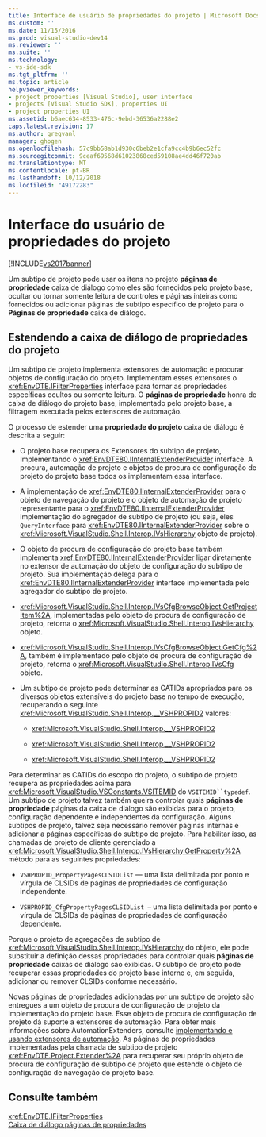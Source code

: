 ```yaml
---
title: Interface de usuário de propriedades do projeto | Microsoft Docs
ms.custom: ''
ms.date: 11/15/2016
ms.prod: visual-studio-dev14
ms.reviewer: ''
ms.suite: ''
ms.technology:
- vs-ide-sdk
ms.tgt_pltfrm: ''
ms.topic: article
helpviewer_keywords:
- project properties [Visual Studio], user interface
- projects [Visual Studio SDK], properties UI
- project properties UI
ms.assetid: b6aec634-8533-476c-9ebd-36536a2288e2
caps.latest.revision: 17
ms.author: gregvanl
manager: ghogen
ms.openlocfilehash: 57c9bb58ab1d930c6beb2e1cfa9cc4b9b6ec52fc
ms.sourcegitcommit: 9ceaf69568d61023868ced59108ae4dd46f720ab
ms.translationtype: MT
ms.contentlocale: pt-BR
ms.lasthandoff: 10/12/2018
ms.locfileid: "49172283"
---
```

# <a name="project-property-user-interface"></a>Interface do usuário de propriedades do projeto
[!INCLUDE[vs2017banner](../../includes/vs2017banner.md)]

Um subtipo de projeto pode usar os itens no projeto **páginas de propriedade** caixa de diálogo como eles são fornecidos pelo projeto base, ocultar ou tornar somente leitura de controles e páginas inteiras como fornecidos ou adicionar páginas de subtipo específico de projeto para o **Páginas de propriedade** caixa de diálogo.  
  
## <a name="extending-the-project-property-dialog-box"></a>Estendendo a caixa de diálogo de propriedades do projeto  
 Um subtipo de projeto implementa extensores de automação e procurar objetos de configuração do projeto. Implementam esses extensores o <xref:EnvDTE.IFilterProperties> interface para tornar as propriedades específicas ocultos ou somente leitura. O **páginas de propriedade** honra de caixa de diálogo do projeto base, implementado pelo projeto base, a filtragem executada pelos extensores de automação.  
  
 O processo de estender uma **propriedade do projeto** caixa de diálogo é descrita a seguir:  
  
-   O projeto base recupera os Extensores do subtipo de projeto, Implementando o <xref:EnvDTE80.IInternalExtenderProvider> interface. A procura, automação de projeto e objetos de procura de configuração de projeto do projeto base todos os implementam essa interface.  
  
-   A implementação de <xref:EnvDTE80.IInternalExtenderProvider> para o objeto de navegação do projeto e o objeto de automação de projeto representante para o <xref:EnvDTE80.IInternalExtenderProvider> implementação do agregador de subtipo de projeto (ou seja, eles `QueryInterface` para <xref:EnvDTE80.IInternalExtenderProvider> sobre o <xref:Microsoft.VisualStudio.Shell.Interop.IVsHierarchy> objeto de projeto).  
  
-   O objeto de procura de configuração do projeto base também implementa <xref:EnvDTE80.IInternalExtenderProvider> ligar diretamente no extensor de automação do objeto de configuração do subtipo de projeto. Sua implementação delega para o <xref:EnvDTE80.IInternalExtenderProvider> interface implementada pelo agregador do subtipo de projeto.  
  
-   <xref:Microsoft.VisualStudio.Shell.Interop.IVsCfgBrowseObject.GetProjectItem%2A>, implementadas pelo objeto de procura de configuração de projeto, retorna o <xref:Microsoft.VisualStudio.Shell.Interop.IVsHierarchy> objeto.  
  
-   <xref:Microsoft.VisualStudio.Shell.Interop.IVsCfgBrowseObject.GetCfg%2A>, também é implementado pelo objeto de procura de configuração de projeto, retorna o <xref:Microsoft.VisualStudio.Shell.Interop.IVsCfg> objeto.  
  
-   Um subtipo de projeto pode determinar as CATIDs apropriados para os diversos objetos extensíveis do projeto base no tempo de execução, recuperando o seguinte <xref:Microsoft.VisualStudio.Shell.Interop.__VSHPROPID2> valores:  
  
    -   <xref:Microsoft.VisualStudio.Shell.Interop.__VSHPROPID2>  
  
    -   <xref:Microsoft.VisualStudio.Shell.Interop.__VSHPROPID2>  
  
    -   <xref:Microsoft.VisualStudio.Shell.Interop.__VSHPROPID2>  
  
 Para determinar as CATIDs do escopo do projeto, o subtipo de projeto recupera as propriedades acima para <xref:Microsoft.VisualStudio.VSConstants.VSITEMID> do `VSITEMID``typedef`. Um subtipo de projeto talvez também queira controlar quais **páginas de propriedade** páginas da caixa de diálogo são exibidas para o projeto, configuração dependente e independentes da configuração. Alguns subtipos de projeto, talvez seja necessário remover páginas internas e adicionar a páginas específicas do subtipo de projeto. Para habilitar isso, as chamadas de projeto de cliente gerenciado a <xref:Microsoft.VisualStudio.Shell.Interop.IVsHierarchy.GetProperty%2A> método para as seguintes propriedades:  
  
-   `VSHPROPID_PropertyPagesCLSIDList` — uma lista delimitada por ponto e vírgula de CLSIDs de páginas de propriedades de configuração independente.  
  
-   `VSHPROPID_CfgPropertyPagesCLSIDList —` uma lista delimitada por ponto e vírgula de CLSIDs de páginas de propriedades de configuração dependente.  
  
 Porque o projeto de agregações de subtipo de <xref:Microsoft.VisualStudio.Shell.Interop.IVsHierarchy> do objeto, ele pode substituir a definição dessas propriedades para controlar quais **páginas de propriedade** caixas de diálogo são exibidas. O subtipo de projeto pode recuperar essas propriedades do projeto base interno e, em seguida, adicionar ou remover CLSIDs conforme necessário.  
  
 Novas páginas de propriedades adicionadas por um subtipo de projeto são entregues a um objeto de procura de configuração de projeto da implementação do projeto base. Esse objeto de procura de configuração de projeto dá suporte a extensores de automação. Para obter mais informações sobre AutomationExtenders, consulte [implementando e usando extensores de automação](http://msdn.microsoft.com/library/0d5c218c-f412-4b28-ab0c-33a611f62356). As páginas de propriedades implementadas pela chamada de subtipo de projeto <xref:EnvDTE.Project.Extender%2A> para recuperar seu próprio objeto de procura de configuração de subtipo de projeto que estende o objeto de configuração de navegação do projeto base.  
  
## <a name="see-also"></a>Consulte também  
 <xref:EnvDTE.IFilterProperties>   
 [Caixa de diálogo páginas de propriedades](http://msdn.microsoft.com/en-us/4a3d34ac-ed03-45e8-ae60-a0e1aad300e4)

